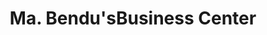 ---
title: "Ma. Bendu'sBusiness Center"
url: /ganta/ma-bendusbusiness-center/
shop: Lebensmittel
---